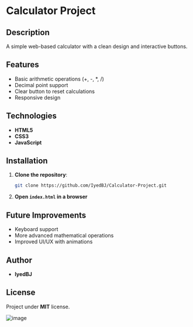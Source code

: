 # Calculator Project

## Description
A simple web-based calculator with a clean design and interactive buttons.

## Features
- Basic arithmetic operations (+, -, *, /)
- Decimal point support
- Clear button to reset calculations
- Responsive design

## Technologies
- **HTML5**
- **CSS3**
- **JavaScript**

## Installation
1. **Clone the repository**:
   ```bash
   git clone https://github.com/IyedBJ/Calculator-Project.git
   ```
2. **Open `index.html` in a browser**

## Future Improvements
- Keyboard support
- More advanced mathematical operations
- Improved UI/UX with animations

## Author
- **IyedBJ**

## License
Project under **MIT** license.



![image](https://github.com/user-attachments/assets/c8b96f61-fc4d-4736-9a6c-26be34620b52)

